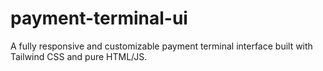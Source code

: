 # payment-terminal-ui
A fully responsive and customizable payment terminal interface built with Tailwind CSS and pure HTML/JS.
